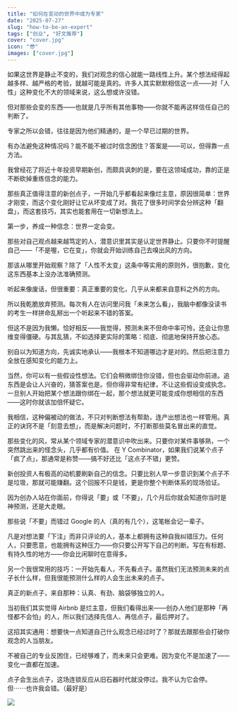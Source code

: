 ```yaml
---
title: "如何在变动的世界中成为专家"
date: "2025-07-27"
slug: "how-to-be-an-expert"
tags: ["创业", "好文推荐"]
cover: "cover.jpg"
icon: "😎"
images: ["cover.jpg"]
---
```

如果这世界是静止不变的，我们对观念的信心就能一路线性上升。某个想法经得起越多样、越严格的考验，就越可能是真的。许多人其实默默相信这一点——对「人性」这种变化不大的领域来说，这么想或许没错。



但对那些会变的东西——也就是几乎所有其他事物——你就不能再这样信任自己的判断了。



专家之所以会错，往往是因为他们精通的，是一个早已过期的世界。



有办法避免这种情况吗？能不能不被过时信念困住？答案是——可以，但得靠一点方法。



我曾经花了将近十年投资早期新创，而颇具讽刺的是，要在这领域成功，靠的正是不断砍掉重练信念的能力。



那些真正值得注意的新创点子，一开始几乎都看起来像烂主意，原因很简单：世界才刚变，而这个变化刚好让它从坏变成了对。我花了很多时间学会分辨这种「翻盘」，而这套技巧，其实也能套用在一切新想法上。



第一步，养成一种信念：世界一定会变。



那些对自己观点越来越笃定的人，潜意识里其实是认定世界静止。只要你不时提醒自己——「不是喔，它在变」，你就会开始训练自己去嗅出风的方向。



那该从哪里开始观察？除了「人性不太变」这条中等实用的原则外，很抱歉，变化这东西基本上没办法准确预测。



听起来像废话，但很重要：真正重要的变化，几乎从来都来自意料之外的方向。



所以我乾脆放弃预测。每次有人在访问里问我「未来怎么看」，我脑中都像没读书的考生一样拼命乱掰出一个听起来不错的答案。



但这不是因为我懒。恰好相反——我觉得，预测未来不但命中率可怜，还会让你思维变得僵硬。与其乱猜，不如选择更实际的策略：彻底、彻底地保持开放心态。



别自以为知道方向，先诚实地承认——我根本不知道哪边才是对的。然后把注意力全放在感知变化的能力上。



当然，你可以有一些假设性想法。它们会稍微绑住你没错，但也会驱动你前进。追东西是会让人兴奋的，猜答案也是。但你得非常有纪律，不让这些假设变成执念。
一旦别人开始把某个想法跟你绑在一起，那个想法就更可能变成你想相信的东西——这时你就该加倍怀疑它。



我相信，这种偏被动的做法，不只对判断想法有帮助，连产出想法也一样管用。真正的诀窍不是「刻意去想」，而是解决问题时，不打断那些莫名冒出来的直觉。



那些变化的风，常从某个领域专家的潜意识中吹出来。只要你对某件事够熟，一个突然跳出来的怪念头，几乎都有价值。
在 Y Combinator，如果我们说某个点子「疯了点」，那通常是称赞——搞不好还比「这点子不错」更赞。



新创投资人有极高的动机要刷新自己的信念。只要比别人早一步意识到某个点子不是垃圾，那就可能赚翻。这个回报不只是钱，更是你整个判断体系的现场验证。



因为创办人站在你面前，你得说「要」或「不要」，几个月后你就会知道你当时是神预测，还是大走眼。



那些说「不要」而错过 Google 的人（真的有几个），这笔帐会记一辈子。



凡是对想法要「下注」而非只评论的人，基本上都拥有这种自我纠错压力。任何人，只要愿意，也能拥有这种压力——你只要公开写下自己的判断。写在有标题、有持久性的地方——你会比闲聊时在意得多。



另一个我很常用的技巧：一开始先看人，不先看点子。虽然我们无法预测未来的点子长什么样，但我很能预测什么样的人会生出未来的点子。



真正的新点子，来自那种：认真、有劲、脑袋够独立的人。



当初我们其实觉得 Airbnb 是烂主意，但我们看得出来——创办人他们是那种「再怪都不会怕」的人，所以我们选择先信人、再信点子，最后押对了。



这招其实通用：想要快一点知道自己什么观念已经过时了？那就去跟那些会打破你观念的人当朋友。



不被自己的专业反困住，已经够难了，而未来只会更难。因为变化不是加速了——变化一直都在加速。



点子会生出点子，这场连锁反应从旧石器时代就没停过。我不认为它会停。
但⋯⋯也许我会错。（最好是）




![](https://prod-files-secure.s3.us-west-2.amazonaws.com/112d0858-5090-4d34-a606-b75eb8d65fd2/46476355-9cf3-4e99-9b7a-3531bc426380/1000202064.png?X-Amz-Algorithm=AWS4-HMAC-SHA256&X-Amz-Content-Sha256=UNSIGNED-PAYLOAD&X-Amz-Credential=ASIAZI2LB466REBCQ3YW%2F20250801%2Fus-west-2%2Fs3%2Faws4_request&X-Amz-Date=20250801T185718Z&X-Amz-Expires=3600&X-Amz-Security-Token=IQoJb3JpZ2luX2VjEMr%2F%2F%2F%2F%2F%2F%2F%2F%2F%2FwEaCXVzLXdlc3QtMiJIMEYCIQC7SsRJ6h%2BSaG3owvzXwYnbb9h2gloe7t53aCG9JFFh%2BgIhAOE0n5J1q30goNnbF6YkU9X8kraOUIYRsC3ruLD96A5EKogECPP%2F%2F%2F%2F%2F%2F%2F%2F%2F%2FwEQABoMNjM3NDIzMTgzODA1IgwWh4fhVcW2RvC7wM4q3ANkOxRH2PnUsgZNU3ff1EebL3x1b4gHVGXMDBlrLY%2BWKYKYY8e%2BJch7aJGZhbb%2FGzhChUYEsGuZ1lNvtej%2F0Sq%2BwB6B6Ylfbn0eib4qb%2BV%2FtuWKm3idvWxFiuXPMicx9Vj8uep%2F6hMERj%2BU8VROWsqJDcneJhbV4MKyJg2g81txADE7sTlaAEDgG9Phj40WUm30Y8yLiSHYtLCbY1sqi7WWotA69aj9i1T6vUIs3TDo7t9FPk9twfOC%2BWT8jv4wQczgi49yt1cqPLkL0VZJD28JHonLI8wcWYyjlBV2rCtRincYVDqxRn19ykceTZN3Q7yjP55NZYWlAs6Z75KBguy6IawKvY%2FzVz6OvC9YeVsIdspyzZKt7i1OCn85Ky3tmwBGxHc%2B9JctB6LHnt4GneK92%2FN%2B70WkdkrKb9yjXlKzocQf9dCbdKn4YAWU0lQMKlcNxeioMIaw9%2FKLxXXJ99Kixfxr9AI7KiviHnN7aFDdLUOABoi27JWp8zcDuEYzhxqjWnVd5zFImkf0KUwPwtEI2ZywKzmUf4YJiqB7aRJavYv0%2Bp0LwYikKruO7yc8NogIWkCDx%2B4lMZ3NPeUg2Fv5fjmtIL2J71pn%2BEIARBwX8tmfLrVQ5qti1oL6uzCPhrTEBjqkAYC6Mw63Ci1Jz7d5Zew%2BNhQKVePlONRrwGKGLZgq6PrYVPcRBkwmgqb1tJmxzX6w5imhXFgGU7kaFj9qcnEUqp56GmLOaRsOpEw4WGf1%2Blvwruu2xh%2BuqUzvag9BgQ5f9Yr3b1NUkDj7EoXvaeMA%2B9%2Br%2FLr7Ud8VOhj9sWjE0jCcEmN8x2H3kYIjqBFrCYyBlySCJdIT96RQtBtpuEDtiRtFieTa&X-Amz-Signature=07edbd2472f7709bc87e4661af84b729baf77d2914b94f4fc1499825242e84c0&X-Amz-SignedHeaders=host&x-amz-checksum-mode=ENABLED&x-id=GetObject)

